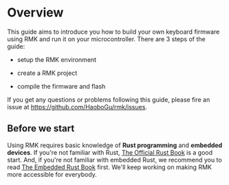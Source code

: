 # Overview

This guide aims to introduce you how to build your own keyboard firmware using RMK and run it on your microcontroller. There are 3 steps of the guide:

- setup the RMK environment

- create a RMK project

- compile the firmware and flash

If you get any questions or problems following this guide, please fire an issue at <https://github.com/HaoboGu/rmk/issues>.

## Before we start

Using RMK requires basic knowledge of **Rust programming** and **embedded devices**. If you're not familiar with Rust, [The Official Rust Book](https://doc.rust-lang.org/book/) is a good start. And, if you're not familiar with embedded Rust, we recommend you to read [The Embedded Rust Book](https://docs.rust-embedded.org/book/) first. We'll keep working on making RMK more accessible for everybody.